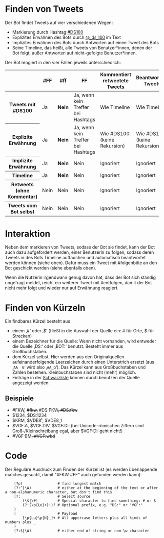 Finden von Tweets
=================

Der Bot findet Tweets auf vier verschiedenen Wegen:

- Markierung durch Hashtag
  [\#DS100](https://twitter.com/search?q=%23DS100&f=tweets)
- Explizites Erwähnen des Bots durch
  [@\_ds\_100](https://twitter.com/_ds_100) im Text
- Implizites Erwähnen des Bots durch Antworten auf einen Tweet des Bots
- Seine Timeline, das heißt, alle Tweets von Benutzer\*innen, denen der
  Bot folgt, außer Antworten auf nicht-gefolgte Benutzer\*innen.

Der Bot reagiert in den vier Fällen jeweils unterschiedlich:

<table>
 <thead>
  <tr>
   <th></th>
   <th>#FF</th>
   <th>#ff</th>
   <th>FF</th>
   <th>Kommentiert retweetete Tweets</th>
   <th>Beantwortete Tweets</th>
   <th>#folgenbitte, #entfolgen</th>
  </tr>
 </thead>
 <tbody>
  <tr>
   <th>Tweets mit #DS100</th>
   <td>Ja</td>
   <td><strong>Nein</strong></td>
   <td>Ja, wenn kein Treffer bei Hashtags</td>
   <td>Wie Timeline</td>
   <td>Wie Timeline</td>
   <td>Ignoriert</td>
  </tr>
  <tr>
   <th>Explizite Erwähnung</th>
   <td>Ja</td>
   <td><strong>Nein</strong></td>
   <td>Ja, wenn kein Treffer bei Hashtags</td>
   <td>Wie #DS100 (keine Rekursion)</td>
   <td>Wie #DS100 (keine Rekursion)</td>
   <td>Erkannt</td>
  </tr>
  <tr>
   <th>Implizite Erwähnung</th>
   <td>Ja</td>
   <td><strong>Nein</strong></td>
   <td>Nein</td>
   <td>Ignoriert</td>
   <td>Ignoriert</td>
   <td>Ignoriert</td>
  </tr>
  <tr>
   <th>Timeline</th>
   <td>Ja</td>
   <td><strong>Nein</strong></td>
   <td>Nein</td>
   <td>Ignoriert</td>
   <td>Ignoriert</td>
   <td>Ignoriert</td>
  </tr>
  <tr>
   <th>Retweets (ohne Kommentar)</th>
   <td>Nein</td>
   <td>Nein</td>
   <td>Nein</td>
   <td>Ignoriert</td>
   <td>Ignoriert</td>
   <td>Ignoriert</td>
  </tr>
  <tr>
   <th>Tweets vom Bot selbst</th>
   <td>Nein</td>
   <td>Nein</td>
   <td>Nein</td>
   <td>Ignoriert</td>
   <td>Ignoriert</td>
   <td>Ignoriert</td>
  </tr>
 </tbody>
</table>

Interaktion
===========

Neben dem markieren von Tweets, sodass der Bot sie findet, kann der Bot
auch dazu aufgefordert werden, einer Benutzerin zu folgen, sodass deren
Tweets in des Bots Timeline auftauchen und automatisch beantwortet
werden können (siehe oben). Dafür muss ein Tweet mit \#folgenbitte an
den Bot geschickt werden (siehe ebenfalls oben).

Wenn die Nutzerin irgendwann genug davon hat, dass der Bot sich ständig
ungefragt meldet, reicht ein weiterer Tweet mit \#entfolgen, damit der
Bot nicht mehr folgt und wieder nur auf Erwähnung reagiert.

Finden von Kürzeln
==================

Ein findbares Kürzel besteht aus

- einem ‚\#‘ oder ‚$‘ (fließt in die Auswahl der Quelle ein: \# für
  Orte, $ für Strecken)
- einem Bezeichner für die Quelle: Wenn nicht vorhanden, wird entweder
  die Quelle ‚DS:‘ oder ‚BOT:‘ benutzt. Besteht immer aus
  Großbuchstaben.
- dem Kürzel selbst. Hier werden aus den Originalquellen
  aufeinanderfolgende Leerzeichen durch einen Unterstrich ersetzt (aus
  ‚`AA  G`‘ wird also ‚`AA_G`‘). Das Kürzel kann aus
  Großbuchstaben und Zahlen bestehen. Kleinbuchstaben sind nicht (mehr)
  möglich.
- Einträge in der [Schwarzliste](blacklist.html) können durch benutzen
  der Quelle angezeigt werden.

Beispiele
---------

- \#FKW, <del>\#fkw,</del> \#DS:FKW<del>, \#DS:fkw</del>
- $1234, $DS:1234
- $KRM, $VDE8¹, $VDE8\_1
- $VGF:A, $VGF:DⅣ, $VGF:Dⅱ (bei Unicode-römischen Ziffern sind
  Groß-/Kleinschreibung egal, aber $VGF:Dii geht nicht!)
- \#VGF:BM<del>, \#VGF:wbd</del>

Code
====

Der Reguläre Ausdruck zum Finden der Kürzel ist (es werden überlappende
matches gesucht, damit "#FKW #FF" auch gefunden werden kann):

        (?p)                # find longest match
        (?:^|\W)            # either at the beginning of the text or after a non-alphanumeric character, but don't find this
        (?:                 # Select source
            (\$|\#)         # Special character to find something: # or $
            (?:(\p{Lu}+):)? # Optional prefix, e.g. "DS:" or "VGF:"
        )
        (                   # Payload
            [\p{Lu}\p{N}_]+ # All uppercase letters plus all kinds of numbers plus _
        )
        (?:$|\W)            # either end of string or non-\w character

